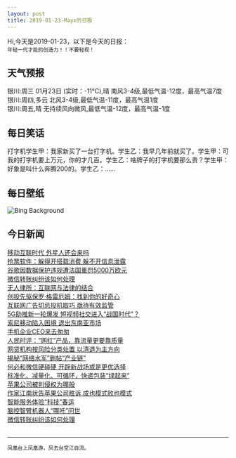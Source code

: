 ```yaml
---
layout: post
title: 2019-01-23-Mayx的日报
---
```


Hi,今天是2019-01-23，以下是今天的日报：<br><small>
年轻一代才能的创造力！！不要轻视！</small><!--more-->
## 天气预报
银川:周三 01月23日 (实时：-11℃),晴 南风3-4级,最低气温-12度，最高气温7度<br>银川:周四,多云 北风3-4级,最低气温-11度，最高气温1度<br>银川:周五,晴 无持续风向微风,最低气温-12度，最高气温-1度
## 每日笑话
打字机学生甲：我家新买了一台打字机。学生乙：我早几年前就买了。学生甲：可我的打字机要上万元，你的才几百。学生乙：啥牌子的打字机要那么贵？学生甲：好象是叫什么奔腾200的。学生乙：......
## 每日壁纸
![Bing Background](https://cn.bing.com/az/hprichbg/rb/BodegasYsios_EN-US4027142269_1920x1080.jpg "Bodegas Ysios, a winery in La Rioja, Spain (© Mike Randolph/Masterfile)")
## 今日新闻

[移动互联时代 外星人还会来吗](http://it.people.com.cn/n1/2019/0123/c1009-30586188.html)   
[抢票软件：躲得开搭载消费 躲不开信息泄露](http://it.people.com.cn/n1/2019/0123/c1009-30586160.html)   
[谷歌因数据保护违规遭法国重罚5000万欧元](http://it.people.com.cn/n1/2019/0123/c1009-30586094.html)   
[微信转账纠纷该如何处理](http://it.people.com.cn/n1/2019/0123/c1009-30586087.html)   
[无人律所：互联网与法律的结合](http://it.people.com.cn/n1/2019/0123/c1009-30586082.html)   
[创投先驱保罗·格雷厄姆：找到你的好奇心](http://it.people.com.cn/n1/2019/0123/c1009-30586081.html)   
[互联网广告切忌投机取巧 亟待有效监管](http://it.people.com.cn/n1/2019/0123/c1009-30586080.html)   
[5G助推新一轮爆发 短视频社交进入“战国时代”？](http://it.people.com.cn/n1/2019/0123/c1009-30586079.html)   
[索尼移动陷入困境 退出东南亚市场](http://it.people.com.cn/n1/2019/0123/c1009-30586068.html)   
[手机企业CEO来去匆匆](http://it.people.com.cn/n1/2019/0123/c1009-30586042.html)   
[人民时评：“网红”产品，靠流量更要靠质量](http://it.people.com.cn/n1/2019/0123/c1009-30586029.html)   
[网贷机构按风险分类处置 以清退为主方向](http://it.people.com.cn/n1/2019/0123/c1009-30586027.html)   
[揭秘“网络水军”删帖“产业链”](http://it.people.com.cn/n1/2019/0123/c1009-30586009.html)   
[何必和微信硬碰硬 开辟新战场或是更优选择](http://it.people.com.cn/n1/2019/0123/c1009-30586002.html)   
[标准化、减量化、可循环，快递包装“绿起来”](http://it.people.com.cn/n1/2019/0123/c1009-30585998.html)   
[苹果公司被判侵权为哪般](http://it.people.com.cn/n1/2019/0123/c1009-30585996.html)   
[作家江南状告苹果公司胜诉 成也模式败也模式](http://it.people.com.cn/n1/2019/0123/c1009-30585993.html)   
[智能服务体验“科技”春运](http://it.people.com.cn/n1/2019/0123/c1009-30585982.html)   
[脑控智臂机器人“哪吒”问世](http://it.people.com.cn/n1/2019/0123/c1009-30585980.html)   
[微信转账纠纷该如何处理](http://it.people.com.cn/n1/2019/0123/c1009-30585970.html)   
<br />

***

<small>凤凰台上凤凰游，凤去台空江自流。</small>
